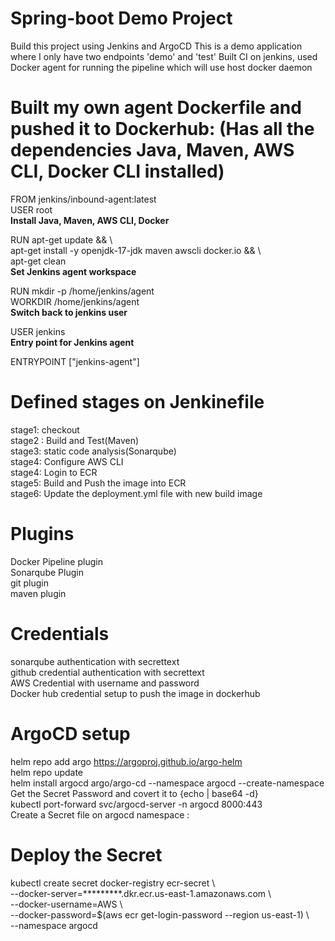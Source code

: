 # Spring-boot Demo Project

Build this project using Jenkins and ArgoCD
This is a demo application where I only have two endpoints 'demo' and 'test'
Built CI on jenkins, used Docker agent for running the pipeline which will use host docker daemon

# Built my own agent Dockerfile and pushed it to Dockerhub: (Has all the dependencies Java, Maven, AWS CLI, Docker CLI installed)

FROM jenkins/inbound-agent:latest                     
USER root                       
**Install Java, Maven, AWS CLI, Docker**        

RUN apt-get update && \              
    apt-get install -y openjdk-17-jdk maven awscli docker.io && \           
    apt-get clean               
**Set Jenkins agent workspace**           

RUN mkdir -p /home/jenkins/agent              
WORKDIR /home/jenkins/agent               
**Switch back to jenkins user**                

USER jenkins              
**Entry point for Jenkins agent**                

ENTRYPOINT ["jenkins-agent"]            

# Defined stages on Jenkinefile
stage1: checkout                                     
stage2 : Build and Test(Maven)                    
stage3: static code analysis(Sonarqube)                
stage4: Configure AWS CLI                
stage4: Login to ECR                
stage5: Build and Push the image into ECR                
stage6: Update the deployment.yml file with new build image                

# Plugins
Docker Pipeline plugin                                        
Sonarqube Plugin                    
git plugin                    
maven plugin                    

# Credentials
sonarqube authentication with secrettext                
github credential authentication with secrettext                        
AWS Credential with username and password                            
Docker hub credential setup to push the image in dockerhub         

# ArgoCD setup                        

helm repo add argo https://argoproj.github.io/argo-helm                
helm repo update                
helm install argocd argo/argo-cd --namespace argocd --create-namespace                
Get the Secret Password and covert it to {echo | base64 -d}                
kubectl port-forward svc/argocd-server -n argocd 8000:443                
Create a Secret file on argocd namespace :                

# Deploy the Secret                    
kubectl create secret docker-registry ecr-secret \            
--docker-server=*********.dkr.ecr.us-east-1.amazonaws.com \                    
--docker-username=AWS \                
--docker-password=$(aws ecr get-login-password --region us-east-1) \                
--namespace argocd





